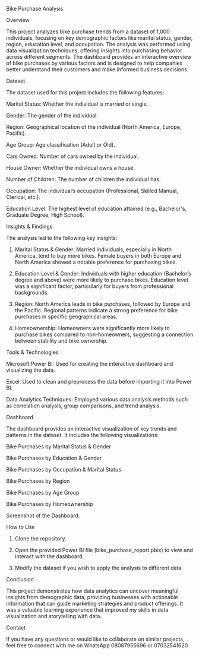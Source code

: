 
Bike Purchase Analysis

Overview

This project analyzes bike purchase trends from a dataset of 1,000 individuals, focusing on key demographic factors like marital status, gender, region, education level, and occupation. The analysis was performed using data visualization techniques, offering insights into purchasing behavior across different segments. The dashboard provides an interactive overview of bike purchases by various factors and is designed to help companies better understand their customers and make informed business decisions.

Dataset

The dataset used for this project includes the following features:

Marital Status: Whether the individual is married or single.

Gender: The gender of the individual.

Region: Geographical location of the individual (North America, Europe, Pacific).

Age Group: Age classification (Adult or Old).

Cars Owned: Number of cars owned by the individual.

House Owner: Whether the individual owns a house.

Number of Children: The number of children the individual has.

Occupation: The individual’s occupation (Professional, Skilled Manual, Clerical, etc.).

Education Level: The highest level of education attained (e.g., Bachelor's, Graduate Degree, High School).


Insights & Findings

The analysis led to the following key insights:

1. Marital Status & Gender: Married individuals, especially in North America, tend to buy more bikes. Female buyers in both Europe and North America showed a notable preference for purchasing bikes.


2. Education Level & Gender: Individuals with higher education (Bachelor’s degree and above) were more likely to purchase bikes. Education level was a significant factor, particularly for buyers from professional backgrounds.


3. Region: North America leads in bike purchases, followed by Europe and the Pacific. Regional patterns indicate a strong preference for bike purchases in specific geographical areas.


4. Homeownership: Homeowners were significantly more likely to purchase bikes compared to non-homeowners, suggesting a connection between stability and bike ownership.



Tools & Technologies

Microsoft Power BI: Used for creating the interactive dashboard and visualizing the data.

Excel: Used to clean and preprocess the data before importing it into Power BI.

Data Analytics Techniques: Employed various data analysis methods such as correlation analysis, group comparisons, and trend analysis.


Dashboard

The dashboard provides an interactive visualization of key trends and patterns in the dataset. It includes the following visualizations:

Bike Purchases by Marital Status & Gender

Bike Purchases by Education & Gender

Bike Purchases by Occupation & Marital Status

Bike Purchases by Region

Bike Purchases by Age Group

Bike Purchases by Homeownership


Screenshot of the Dashboard:



How to Use

1. Clone the repository.


2. Open the provided Power BI file (bike_purchase_report.pbix) to view and interact with the dashboard.


3. Modify the dataset if you wish to apply the analysis to different data.



Conclusion

This project demonstrates how data analytics can uncover meaningful insights from demographic data, providing businesses with actionable information that can guide marketing strategies and product offerings. It was a valuable learning experience that improved my skills in data visualization and storytelling with data.

Contact

If you have any questions or would like to collaborate on similar projects, feel free to connect with me on WhatsApp 08087955696 or 07032541620
